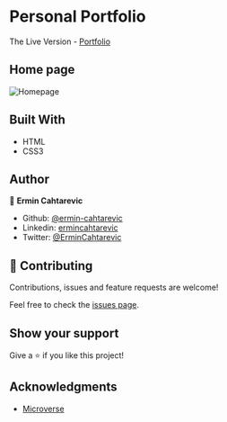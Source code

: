 # Personal Portfolio

 The Live Version - [Portfolio](https://ermin.dev/)

 ## Home page
 ![Homepage](/screenshots/portfolio.png?raw=true "Homepage")

## Built With

- HTML
- CSS3

## Author

👤 **Ermin Cahtarevic**

- Github: [@ermin-cahtarevic](https://github.com/ermin-cahtarevic)
- Linkedin: [ermincahtarevic](https://www.linkedin.com/in/ermincahtarevic/)
- Twitter: [@ErminCahtarevic](https://twitter.com/ErminCahtarevic)

## 🤝 Contributing

Contributions, issues and feature requests are welcome!

Feel free to check the [issues page](https://github.com/ermin-cahtarevic/personal-portfolio/issues).

## Show your support

Give a ⭐️ if you like this project!

## Acknowledgments

- [Microverse](https://www.microverse.org/)
